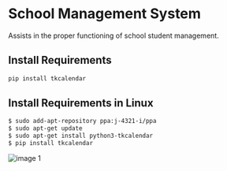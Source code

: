 # School Management System
Assists in the proper functioning of school student management.

## Install Requirements
```python
pip install tkcalendar

```
## Install Requirements in Linux
```bash
$ sudo add-apt-repository ppa:j-4321-i/ppa
$ sudo apt-get update
$ sudo apt-get install python3-tkcalendar
$ pip install tkcalendar
```

![image 1](https://user-images.githubusercontent.com/86055057/170395588-721946fa-fa12-4c6a-8683-e55041405d93.png)
